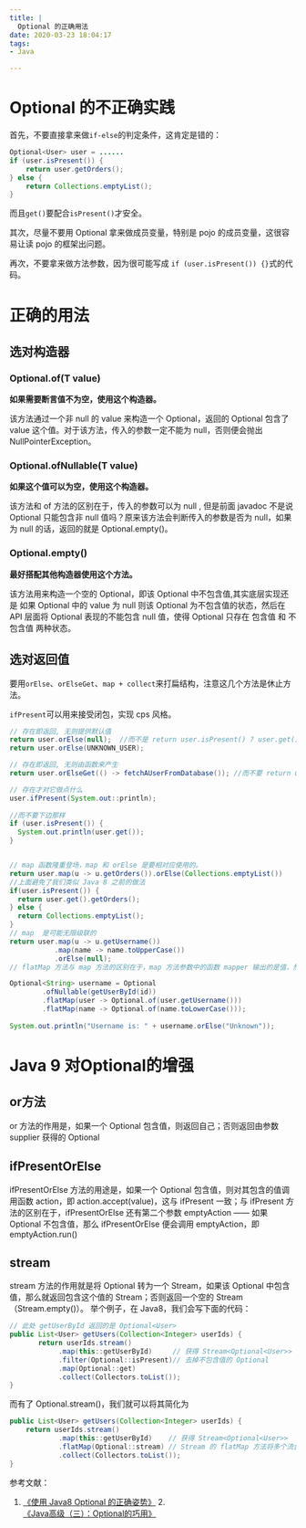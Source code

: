 ```yaml
---
title: |
  Optional 的正确用法
date: 2020-03-23 18:04:17
tags:
- Java

---
```

# Optional 的不正确实践

首先，不要直接拿来做`if-else`的判定条件，这肯定是错的：

```java
Optional<User> user = ...... 
if (user.isPresent()) {
    return user.getOrders();
} else {
    return Collections.emptyList();
}
```
而且`get()`要配合`isPresent()`才安全。

其次，尽量不要用 Optional 拿来做成员变量，特别是 pojo 的成员变量，这很容易让读 pojo 的框架出问题。

再次，不要拿来做方法参数，因为很可能写成 `if (user.isPresent()) {}`式的代码。

# 正确的用法

## 选对构造器

### Optional.of(T value)

**如果需要断言值不为空，使用这个构造器。**

该方法通过一个非 null 的 value 来构造一个 Optional，返回的 Optional 包含了 value 这个值。对于该方法，传入的参数一定不能为 null，否则便会抛出 NullPointerException。


### Optional.ofNullable(T value)

**如果这个值可以为空，使用这个构造器。**

该方法和 of 方法的区别在于，传入的参数可以为 null , 但是前面 javadoc 不是说 Optional 只能包含非 null 值吗？原来该方法会判断传入的参数是否为 null，如果为 null 的话，返回的就是 Optional.empty()。

### Optional.empty()

**最好搭配其他构造器使用这个方法。**

该方法用来构造一个空的 Optional，即该 Optional 中不包含值,其实底层实现还是 如果 Optional 中的 value 为 null 则该 Optional 为不包含值的状态，然后在 API 层面将 Optional 表现的不能包含 null 值，使得 Optional 只存在 包含值 和 不包含值 两种状态。

## 选对返回值

要用`orElse`、`orElseGet`、`map + collect`来打扁结构，注意这几个方法是休止方法。

`ifPresent`可以用来接受闭包，实现 cps 风格。

```java
// 存在即返回, 无则提供默认值
return user.orElse(null);  //而不是 return user.isPresent() ? user.get() : null;
return user.orElse(UNKNOWN_USER); 

// 存在即返回, 无则由函数来产生
return user.orElseGet(() -> fetchAUserFromDatabase()); //而不要 return user.isPresent() ? user: fetchAUserFromDatabase();

// 存在才对它做点什么
user.ifPresent(System.out::println);
 
//而不要下边那样
if (user.isPresent()) {
  System.out.println(user.get());
}


// map 函数隆重登场，map 和 orElse 是要相对应使用的。
return user.map(u -> u.getOrders()).orElse(Collections.emptyList())
//上面避免了我们类似 Java 8 之前的做法
if(user.isPresent()) {
  return user.get().getOrders();
} else {
  return Collections.emptyList();
}
// map  是可能无限级联的
return user.map(u -> u.getUsername())
           .map(name -> name.toUpperCase())
           .orElse(null);
// flatMap 方法与 map 方法的区别在于，map 方法参数中的函数 mapper 输出的是值，然后 map 方法会使用 Optional.ofNullable 将其包装为 Optional；而 flatMap 要求参数中的函数 mapper 输出的就是 Optional。

Optional<String> username = Optional
        .ofNullable(getUserById(id))
        .flatMap(user -> Optional.of(user.getUsername()))
        .flatMap(name -> Optional.of(name.toLowerCase()));
        
System.out.println("Username is: " + username.orElse("Unknown"));
```

# Java 9 对Optional的增强

## or方法
or 方法的作用是，如果一个 Optional 包含值，则返回自己；否则返回由参数 supplier 获得的 Optional

## ifPresentOrElse
ifPresentOrElse 方法的用途是，如果一个 Optional 包含值，则对其包含的值调用函数 action，即 action.accept(value)，这与 ifPresent 一致；与 ifPresent 方法的区别在于，ifPresentOrElse 还有第二个参数 emptyAction —— 如果 Optional 不包含值，那么 ifPresentOrElse 便会调用 emptyAction，即 emptyAction.run()

## stream
stream 方法的作用就是将 Optional 转为一个 Stream，如果该 Optional 中包含值，那么就返回包含这个值的 Stream；否则返回一个空的 Stream（Stream.empty()）。
举个例子，在 Java8，我们会写下面的代码：

```java
// 此处 getUserById 返回的是 Optional<User>
public List<User> getUsers(Collection<Integer> userIds) {
       return userIds.stream()
            .map(this::getUserById)     // 获得 Stream<Optional<User>>
            .filter(Optional::isPresent)// 去掉不包含值的 Optional
            .map(Optional::get)
            .collect(Collectors.toList());
}
```

而有了 Optional.stream()，我们就可以将其简化为

```java
public List<User> getUsers(Collection<Integer> userIds) {
    return userIds.stream()
            .map(this::getUserById)    // 获得 Stream<Optional<User>>
            .flatMap(Optional::stream) // Stream 的 flatMap 方法将多个流合成一个流
            .collect(Collectors.toList());
}
```

参考文献：

 1. [《使用 Java8 Optional 的正确姿势》][1]
 2.[《Java高级（三）：Optional的巧用》][2]

  [1]: https://yanbin.blog/proper-ways-of-using-java8-optional/#more-7415
  [2]: https://zhuanlan.zhihu.com/p/40966718
